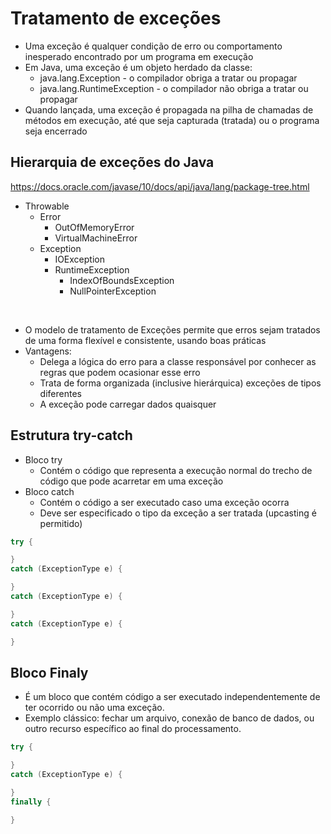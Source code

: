 # Tratamento de exceções

- Uma exceção é qualquer condição de erro ou comportamento inesperado encontrado por um programa em execução
- Em Java, uma exceção é um objeto herdado da classe:
  - java.lang.Exception - o compilador obriga a tratar ou propagar
  - java.lang.RuntimeException - o compilador não obriga a tratar ou propagar
- Quando lançada, uma exceção é propagada na pilha de chamadas de métodos em execução, até que seja capturada (tratada) ou o programa seja encerrado

## Hierarquia de exceções do Java

https://docs.oracle.com/javase/10/docs/api/java/lang/package-tree.html

- Throwable
  - Error
    - OutOfMemoryError
    - VirtualMachineError
  - Exception
    - IOException
    - RuntimeException
      - IndexOfBoundsException
      - NullPointerException

<br/>

- O modelo de tratamento de Exceções permite que erros sejam tratados de uma forma flexível e consistente, usando boas práticas
- Vantagens:
  - Delega a lógica do erro para a classe responsável por conhecer as regras que podem ocasionar esse erro
  - Trata de forma organizada (inclusive hierárquica) exceções de tipos diferentes
  - A exceção pode carregar dados quaisquer

## Estrutura try-catch
- Bloco try
  - Contém o código que representa a execução normal do trecho de código que pode acarretar em uma exceção
- Bloco catch
  - Contém o código a ser executado caso uma exceção ocorra
  - Deve ser especificado o tipo da exceção a ser tratada (upcasting é permitido)

```java
try {

}
catch (ExceptionType e) {

}
catch (ExceptionType e) {

}
catch (ExceptionType e) {

}

```

## Bloco Finaly
- É um bloco que contém código a ser executado independentemente de ter ocorrido ou não uma exceção.
- Exemplo clássico: fechar um arquivo, conexão de banco de dados, ou outro recurso específico ao final do processamento.

```java
try {

}
catch (ExceptionType e) {

}
finally {

}
```

